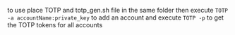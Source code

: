 to use place TOTP and totp_gen.sh file in the same folder then execute ```TOTP -a accountName:private_key``` to add an account and execute ```TOTP -p``` to get the TOTP tokens for all accounts
